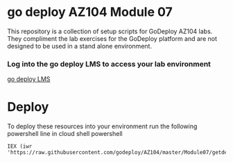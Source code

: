 # go deploy AZ104 Module 07

This repository is a collection of setup scripts for GoDeploy AZ104 labs. They compliment the lab exercises for the GoDeploy platform and are not designed to be used in a stand alone environment.

### Log into the go deploy LMS to access your lab environment

<a href="https://lms.godeploy.it" target="_blank">
    go deploy LMS
</a>

# Deploy

To deploy these resources into your environment run the following powershell line in cloud shell powershell

```
IEX (iwr 'https://raw.githubusercontent.com/godeploy/AZ104/master/Module07/getdeployment.ps1')
```